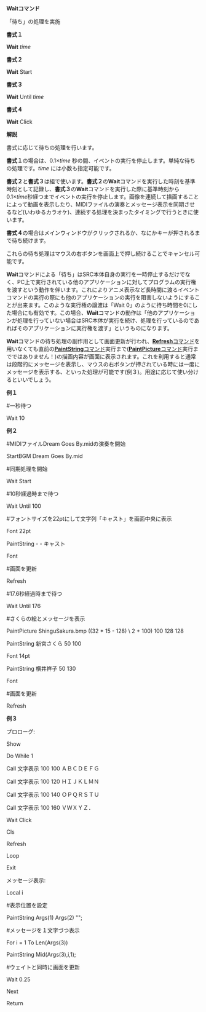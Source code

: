 **Waitコマンド**

「待ち」の処理を実施

**書式１**

**Wait** *time*

**書式２**

**Wait** Start

**書式３**

**Wait** Until *time*

**書式４**

**Wait** Click

**解説**

書式に応じて待ちの処理を行います。

**書式１**の場合は、0.1×*time* 秒の間、イベントの実行を停止します。単純な待ちの処理です。*time* には小数も指定可能です。

**書式２**と**書式３**は組で使います。**書式２**の**Wait**コマンドを実行した時刻を基準時刻として記録し、**書式３**の**Wait**コマンドを実行した際に基準時刻から0.1×*time*秒経つまでイベントの実行を停止します。画像を連続して描画することによって動画を表示したり、MIDIファイルの演奏とメッセージ表示を同期させるなど(いわゆるカラオケ)、連続する処理を決まったタイミングで行うときに使います。

**書式４**の場合はメインウィンドウがクリックされるか、なにかキーが押されるまで待ち続けます。

これらの待ち処理はマウスの右ボタンを画面上で押し続けることでキャンセル可能です。

**Wait**コマンドによる「待ち」はSRC本体自身の実行を一時停止するだけでなく、PC上で実行されている他のアプリケーションに対してプログラムの実行権を渡すという動作を伴います。これによりアニメ表示など長時間に渡るイベントコマンドの実行の際にも他のアプリケーションの実行を阻害しないようにすることが出来ます。このような実行権の譲渡は「Wait 0」のように待ち時間を0にした場合にも有効です。この場合、**Wait**コマンドの動作は「他のアプリケーションが処理を行っていない場合はSRC本体が実行を続け、処理を行っているのであればそのアプリケーションに実行権を渡す」というものになります。

**Wait**コマンドの待ち処理の副作用として画面更新が行われ、[**Refresh**コマンド](Refreshコマンド.md)を用いなくても直前の[**PaintString**コマンド](PaintStringコマンド.md)実行まで([**PaintPicture**コマンド](PaintPictureコマンド.md)実行までではありません！)の描画内容が画面に表示されます。これを利用すると通常は段階的にメッセージを表示し、マウスの右ボタンが押されている時には一度にメッセージを表示する、といった処理が可能です(例３)。用途に応じて使い分けるといいでしょう。

**例１**

#一秒待つ

Wait 10

**例２**

#MIDIファイルDream Goes By.midの演奏を開始

StartBGM Dream Goes By.mid

#同期処理を開始

Wait Start

#10秒経過時まで待つ

Wait Until 100

#フォントサイズを22ptにして文字列「キャスト」を画面中央に表示

Font 22pt

PaintString - - キャスト

Font

#画面を更新

Refresh

#17.6秒経過時まで待つ

Wait Until 176

#さくらの絵とメッセージを表示

PaintPicture ShinguSakura.bmp ((32 \* 15 - 128) \ 2 + 100) 100 128 128

PaintString 新宮さくら 50 100

Font 14pt

PaintString 横井祥子 50 130

Font

#画面を更新

Refresh

**例３**

プロローグ:

Show

Do While 1

Call 文字表示 100 100 ＡＢＣＤＥＦＧ

Call 文字表示 100 120 ＨＩＪＫＬＭＮ

Call 文字表示 100 140 ＯＰＱＲＳＴＵ

Call 文字表示 100 160 ＶＷＸＹＺ．

Wait Click

Cls

Refresh

Loop

Exit

メッセージ表示:

Local i

#表示位置を設定

PaintString Args(1) Args(2) "";

#メッセージを１文字づつ表示

For i = 1 To Len(Args(3))

PaintString Mid(Args(3),i,1);

#ウェイトと同時に画面を更新

Wait 0.25

Next

Return
